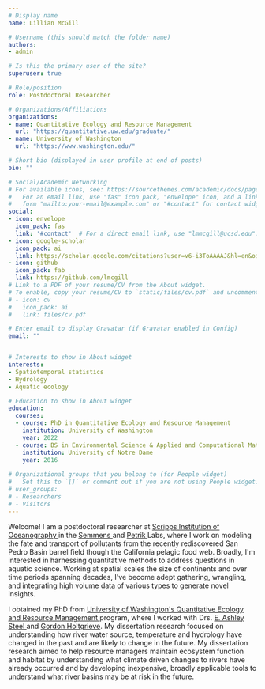 ```yaml
---
# Display name
name: Lillian McGill

# Username (this should match the folder name)
authors:
- admin

# Is this the primary user of the site?
superuser: true

# Role/position
role: Postdoctoral Researcher

# Organizations/Affiliations
organizations:
- name: Quantitative Ecology and Resource Management
  url: "https://quantitative.uw.edu/graduate/"
- name: University of Washington 
  url: "https://www.washington.edu/"

# Short bio (displayed in user profile at end of posts)
bio: "" 

# Social/Academic Networking
# For available icons, see: https://sourcethemes.com/academic/docs/page-builder/#icons
#   For an email link, use "fas" icon pack, "envelope" icon, and a link in the
#   form "mailto:your-email@example.com" or "#contact" for contact widget.
social:
- icon: envelope
  icon_pack: fas
  link: '#contact'  # For a direct email link, use "lmmcgill@ucsd.edu".
- icon: google-scholar
  icon_pack: ai
  link: https://scholar.google.com/citations?user=v6-i3ToAAAAJ&hl=en&oi=ao
- icon: github
  icon_pack: fab
  link: https://github.com/lmcgill
# Link to a PDF of your resume/CV from the About widget.
# To enable, copy your resume/CV to `static/files/cv.pdf` and uncomment the lines below.
# - icon: cv
#   icon_pack: ai
#   link: files/cv.pdf

# Enter email to display Gravatar (if Gravatar enabled in Config)
email: ""


# Interests to show in About widget
interests:
- Spatiotemporal statistics
- Hydrology
- Aquatic ecology 

# Education to show in About widget
education:
  courses:
  - course: PhD in Quantitative Ecology and Resource Management
    institution: University of Washington
    year: 2022
  - course: BS in Environmental Science & Applied and Computational Mathematics and Statistics
    institution: University of Notre Dame
    year: 2016
    
# Organizational groups that you belong to (for People widget)
#   Set this to `[]` or comment out if you are not using People widget.
# user_groups:
# - Researchers
# - Visitors
---
```


Welcome! I am a postdoctoral researcher at <a href="https://scripps.ucsd.edu/"> Scripps Institution of Oceanography </a> in the <a href="https://semmenslab.org/"> Semmens </a> and <a href="https://cpetrik.scrippsprofiles.ucsd.edu/"> Petrik </a> Labs, where I work on modeling the fate and transport of pollutants from the recently rediscovered San Pedro Basin barrel field though the California pelagic food web. Broadly, I'm interested in harnessing quantitative methods to address questions in aquatic science. Working at spatial scales the size of continents and over time periods spanning decades, I've become adept gathering, wrangling, and integrating high volume data of various types to generate novel insights. 

I obtained my PhD from <a href="https://uw.edu/"> University of Washington's </a> <a href="https://quantitative.uw.edu/graduate/"> Quantitative Ecology and Resource Management </a> program, where I worked with Drs. <a href="https://www.fs.fed.us/pnw/lwm/aem/people/steel.html/"> E. Ashley Steel </a> and <a href="http://holtgrievelab.uw.edu/"> Gordon Holtgrieve</a>. My dissertation research focused on understanding how river water source, temperature and hydrology have changed in the past and are likely to change in the future. My dissertation research aimed to help resource managers maintain ecosystem function and habitat by understanding what climate driven changes to rivers have already occurred and by developing inexpensive, broadly applicable tools to understand what river basins may be at risk in the future. 



